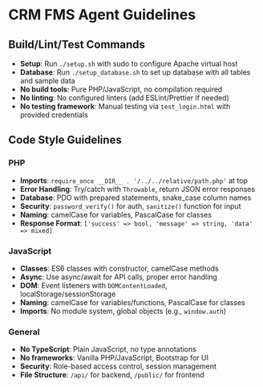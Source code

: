 # CRM FMS Agent Guidelines

## Build/Lint/Test Commands
- **Setup**: Run `./setup.sh` with sudo to configure Apache virtual host
- **Database**: Run `./setup_database.sh` to set up database with all tables and sample data
- **No build tools**: Pure PHP/JavaScript, no compilation required
- **No linting**: No configured linters (add ESLint/Prettier if needed)
- **No testing framework**: Manual testing via `test_login.html` with provided credentials

## Code Style Guidelines

### PHP
- **Imports**: `require_once __DIR__ . '/../../relative/path.php'` at top
- **Error Handling**: Try/catch with `Throwable`, return JSON error responses
- **Database**: PDO with prepared statements, snake_case column names
- **Security**: `password_verify()` for auth, `sanitize()` function for input
- **Naming**: camelCase for variables, PascalCase for classes
- **Response Format**: `['success' => bool, 'message' => string, 'data' => mixed]`

### JavaScript
- **Classes**: ES6 classes with constructor, camelCase methods
- **Async**: Use async/await for API calls, proper error handling
- **DOM**: Event listeners with `DOMContentLoaded`, localStorage/sessionStorage
- **Naming**: camelCase for variables/functions, PascalCase for classes
- **Imports**: No module system, global objects (e.g., `window.auth`)

### General
- **No TypeScript**: Plain JavaScript, no type annotations
- **No frameworks**: Vanilla PHP/JavaScript, Bootstrap for UI
- **Security**: Role-based access control, session management
- **File Structure**: `/api/` for backend, `/public/` for frontend